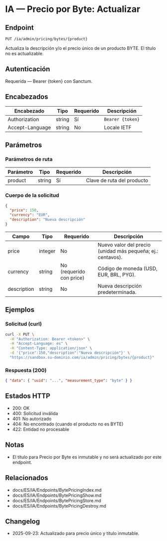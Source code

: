 # IA — Precio por Byte: Actualizar

## Endpoint

```
PUT /ia/admin/pricing/bytes/{product}
```

Actualiza la descripción y/o el precio único de un producto BYTE. El título no es actualizable.

## Autenticación

Requerida — Bearer {token} con Sanctum.

## Encabezados

| Encabezado       | Tipo   | Requerido | Descripción |
| ---------------- | ------ | --------- | ----------- |
| Authorization    | string | Sí        | `Bearer {token}` |
| Accept-Language  | string | No        | Locale IETF |

## Parámetros

### Parámetros de ruta

| Parámetro | Tipo   | Requerido | Descripción |
| --------- | ------ | --------- | ----------- |
| product   | string | Sí        | Clave de ruta del producto |

### Cuerpo de la solicitud

```json
{
  "price": 150,
  "currency": "EUR",
  "description": "Nueva descripción"
}
```

| Campo       | Tipo    | Requerido | Descripción |
| ----------- | ------- | --------- | ----------- |
| price       | integer | No        | Nuevo valor del precio (unidad más pequeña; ej.: centavos). |
| currency    | string  | No (requerido con price) | Código de moneda (USD, EUR, BRL, PYG). |
| description | string  | No        | Nueva descripción predeterminada. |

## Ejemplos

### Solicitud (curl)

```bash
curl -X PUT \
  -H "Authorization: Bearer <token>" \
  -H "Accept-Language: es" \
  -H "Content-Type: application/json" \
  -d '{"price":150,"description":"Nueva descripción"}' \
  "https://sandbox.su-dominio.com/ia/admin/pricing/bytes/{product}"
```

### Respuesta (200)

```json
{ "data": { "uuid": "...", "measurement_type": "byte" } }
```

## Estados HTTP

- 200: OK
- 400: Solicitud inválida
- 401: No autorizado
- 404: No encontrado (cuando el producto no es BYTE)
- 422: Entidad no procesable

## Notas

- El título para Precio por Byte es inmutable y no será actualizado por este endpoint.

## Relacionados

- docs/ES/IA/Endpoints/BytePricingIndex.md
- docs/ES/IA/Endpoints/BytePricingShow.md
- docs/ES/IA/Endpoints/BytePricingStore.md
- docs/ES/IA/Endpoints/BytePricingDestroy.md

## Changelog

- 2025-09-23: Actualizado para precio único y título inmutable.

